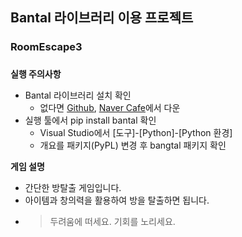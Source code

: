 ## Bantal 라이브러리 이용 프로젝트
### RoomEscape3
###

**실행 주의사항**
* Bantal 라이브러리 설치 확인
  * 없다면 [Github](https://github.com/bosornd/bangtal.python), [Naver Cafe](https://cafe.naver.com/bangtal?iframe_url=/MyCafeIntro.nhn%3Fclubid=29980462)에서 다운
* 실행 툴에서 pip install bantal 확인
  * Visual Studio에서 [도구]-[Python]-[Python 환경]
  * 개요를 패키지(PyPL) 변경 후 bangtal 패키지 확인

**게임 설명**
* 간단한 방탈출 게임입니다.
* 아이템과 창의력을 활용하여 방을 탈출하면 됩니다.
* > 두려움에 떠세요. 기회를 노리세요.

